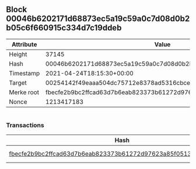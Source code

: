 ## Block 00046b6202171d68873ec5a19c59a0c7d08d0b2b05c6f660915c334d7c19ddeb

Attribute | Value
--- | ---
Height | 37145
Hash | 00046b6202171d68873ec5a19c59a0c7d08d0b2b05c6f660915c334d7c19ddeb
Timestamp | 2021-04-24T18:15:30+00:00
Target | 00254142f49eaaa504dc75712e8378ad5316cbcead634704b3734b6271167cc4
Merke root | fbecfe2b9bc2ffcad63d7b6eab823373b61272d97623a85f05134a77310937cc
Nonce | 1213417183

```

```

### Transactions

Hash | Amount
--- | ---
[fbecfe2b9bc2ffcad63d7b6eab823373b61272d97623a85f05134a77310937cc](fbecfe2b9bc2ffcad63d7b6eab823373b61272d97623a85f05134a77310937cc.md) | 10.00000000 SKEPTI 
